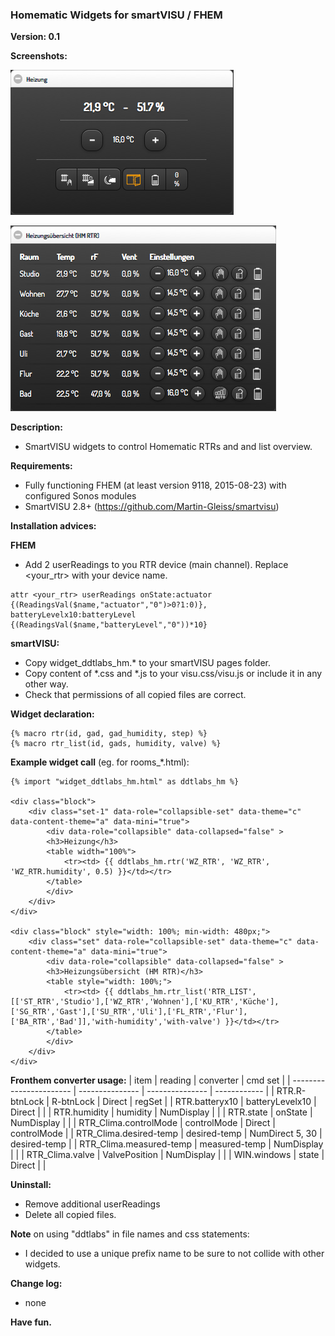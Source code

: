 ### Homematic Widgets for smartVISU / FHEM

**Version: 0.1**

**Screenshots:**

![](screenshots/rtr.png)

![](screenshots/list.png)

**Description:**
- SmartVISU widgets to control Homematic RTRs and and list overview.

**Requirements:**
- Fully functioning FHEM (at least version 9118, 2015-08-23) with configured Sonos modules
- SmartVISU 2.8+ (https://github.com/Martin-Gleiss/smartvisu)

**Installation advices:**

**FHEM**
- Add 2 userReadings to you RTR device (main channel). Replace <your_rtr> with your device name.
```
attr <your_rtr> userReadings onState:actuator {(ReadingsVal($name,"actuator","0")>0?1:0)}, batteryLevelx10:batteryLevel {(ReadingsVal($name,"batteryLevel","0"))*10}
```

**smartVISU:**
- Copy widget_ddtlabs_hm.* to your smartVISU pages folder.
- Copy content of *.css and *.js to your visu.css/visu.js or include it in any other way.
- Check that permissions of all copied files are correct.


**Widget declaration:**
```
{% macro rtr(id, gad, gad_humidity, step) %}
{% macro rtr_list(id, gads, humidity, valve) %}
```


**Example widget call** (eg. for rooms_*.html):
```
{% import "widget_ddtlabs_hm.html" as ddtlabs_hm %}

<div class="block">
	<div class="set-1" data-role="collapsible-set" data-theme="c" data-content-theme="a" data-mini="true">
		<div data-role="collapsible" data-collapsed="false" >
		<h3>Heizung</h3>
		<table width="100%">
			<tr><td> {{ ddtlabs_hm.rtr('WZ_RTR', 'WZ_RTR', 'WZ_RTR.humidity', 0.5) }}</td></tr>
		</table>
		</div>
	</div>
</div>

<div class="block" style="width: 100%; min-width: 480px;">
	<div class="set" data-role="collapsible-set" data-theme="c" data-content-theme="a" data-mini="true">
		<div data-role="collapsible" data-collapsed="false" >
		<h3>Heizungsübersicht (HM RTR)</h3>
		<table style="width: 100%;">
			<tr><td> {{ ddtlabs_hm.rtr_list('RTR_LIST', [['ST_RTR','Studio'],['WZ_RTR','Wohnen'],['KU_RTR','Küche'],['SG_RTR','Gast'],['SU_RTR','Uli'],['FL_RTR','Flur'],['BA_RTR','Bad']],'with-humidity','with-valve') }}</td></tr>
		</table>
		</div>
	</div>
</div>

```


**Fronthem converter usage:**
| item                    | reading         | converter       | cmd set      |
| ----------------------- | --------------- | --------------- | ------------ |
| RTR.R-btnLock           | R-btnLock       | Direct          | regSet       |
| RTR.batteryx10          | batteryLevelx10 | Direct          |              |
| RTR.humidity            | humidity        | NumDisplay      |              |
| RTR.state               | onState         | NumDisplay      |              |
| RTR_Clima.controlMode   | controlMode     | Direct          | controlMode  |
| RTR_Clima.desired-temp  | desired-temp    | NumDirect 5, 30 | desired-temp |
| RTR_Clima.measured-temp | measured-temp   | NumDisplay      |              |
| RTR_Clima.valve         | ValvePosition   | NumDisplay      |              |
| WIN.windows             | state           | Direct          |              |


**Uninstall:**
- Remove additional userReadings
- Delete all copied files.


**Note** on using "ddtlabs" in file names and css statements:
- I decided to use a unique prefix name to be sure to not collide with other widgets.


**Change log:**
- none


**Have fun.**





















